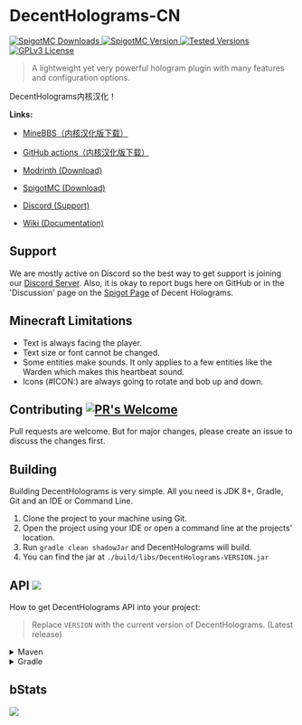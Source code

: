 # DecentHolograms-CN
[![SpigotMC Downloads](https://img.shields.io/spiget/downloads/96927?label=Downloads)
![SpigotMC Version](https://img.shields.io/spiget/version/96927?label=Release)
![Tested Versions](https://img.shields.io/spiget/tested-versions/96927?label=Supports)](https://www.spigotmc.org/resources/96927/)
[![GPLv3 License](https://img.shields.io/badge/License-GPL%20v3-yellow.svg)](https://opensource.org/licenses/)
>A lightweight yet very powerful hologram plugin with many features and configuration options.

DecentHolograms内核汉化！

**Links:**
- [MineBBS（内核汉化版下载）](https://www.minebbs.com/resources/decentholograms.9059/)
- [GitHub actions（内核汉化版下载）](https://github.com/postyizhan/DecentHolograms-CN/actions)

- [Modrinth (Download)](https://modrinth.com/plugin/decentholograms)
- [SpigotMC (Download)](https://www.spigotmc.org/resources/96927/)
- [Discord (Support)](https://discord.decentsoftware.eu/)
- [Wiki (Documentation)](https://wiki.decentholograms.eu/)

## Support
We are mostly active on Discord so the best way to get support is joining our [Discord Server](https://discord.decentsoftware.eu). Also, it is okay to report bugs here on GitHub or in the 'Discussion' page on the [Spigot Page](https://decentholograms.eu) of Decent Holograms.

## Minecraft Limitations
- Text is always facing the player.
- Text size or font cannot be changed.
- Some entities make sounds. It only applies to a few entities like the Warden which makes this heartbeat sound.
- Icons (#ICON:) are always going to rotate and bob up and down.

## Contributing [![PR's Welcome](https://img.shields.io/badge/PRs-welcome-brightgreen.svg?style=flat)](http://makeapullrequest.com)
Pull requests are welcome. But for major changes, please create an issue to discuss the changes first.

## Building
Building DecentHolograms is very simple. All you need is JDK 8+, Gradle, Git and an IDE or Command Line.

1. Clone the project to your machine using Git.
2. Open the project using your IDE or open a command line at the projects' location.
3. Run `gradle clean shadowJar` and DecentHolograms will build.
4. You can find the jar at `./build/libs/DecentHolograms-VERSION.jar`

## API [![](https://jitpack.io/v/decentsoftware-eu/decentholograms.svg)](https://jitpack.io/#decentsoftware-eu/decentholograms)
How to get DecentHolograms API into your project:

> Replace `VERSION` with the current version of DecentHolograms. (Latest release)

<details>
<summary>Maven</summary>

```xml
<repositories>
    <repository>
        <id>jitpack.io</id>
        <url>https://jitpack.io</url>
    </repository>
</repositories>
```

```xml
<dependencies>
    <dependency>
        <groupId>com.github.decentsoftware-eu</groupId>
        <artifactId>decentholograms</artifactId>
        <version>VERSION</version>
        <scope>provided</scope>
    </dependency>
</dependencies>
```
</details>

<details>
<summary>Gradle</summary>

```groovy
repositories {
    maven { url 'https://jitpack.io' }
}

dependencies {
    compileOnly 'com.github.decentsoftware-eu:decentholograms:VERSION'
}
```
</details>

## bStats
[![](https://bstats.org/signatures/bukkit/DecentHolograms.svg)](https://bstats.org/plugin/bukkit/DecentHolograms)
